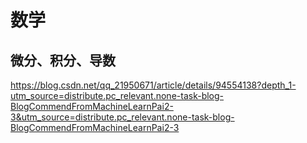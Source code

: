 # 数学


## 微分、积分、导数

https://blog.csdn.net/qq_21950671/article/details/94554138?depth_1-utm_source=distribute.pc_relevant.none-task-blog-BlogCommendFromMachineLearnPai2-3&utm_source=distribute.pc_relevant.none-task-blog-BlogCommendFromMachineLearnPai2-3